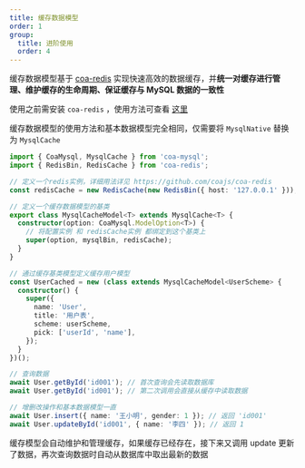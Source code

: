 ```yaml
---
title: 缓存数据模型
order: 1
group:
  title: 进阶使用
  order: 4
---
```


缓存数据模型基于 [coa-redis](https://www.npmjs.com/package/coa-redis) 实现快速高效的数据缓存，并**统一对缓存进行管理、维护缓存的生命周期、保证缓存与 MySQL 数据的一致性**

使用之前需安装 `coa-redis` ，使用方法可查看 [这里](/docs/cache)

缓存数据模型的使用方法和基本数据模型完全相同，仅需要将 `MysqlNative` 替换为 `MysqlCache`

```typescript
import { CoaMysql, MysqlCache } from 'coa-mysql';
import { RedisBin, RedisCache } from 'coa-redis';

// 定义一个redis实例，详细用法详见 https://github.com/coajs/coa-redis
const redisCache = new RedisCache(new RedisBin({ host: '127.0.0.1' }));

// 定义一个缓存数据模型的基类
export class MysqlCacheModel<T> extends MysqlCache<T> {
  constructor(option: CoaMysql.ModelOption<T>) {
    // 将配置实例 和 redisCache实例 都绑定到这个基类上
    super(option, mysqlBin, redisCache);
  }
}

// 通过缓存基类模型定义缓存用户模型
const UserCached = new (class extends MysqlCacheModel<UserScheme> {
  constructor() {
    super({
      name: 'User',
      title: '用户表',
      scheme: userScheme,
      pick: ['userId', 'name'],
    });
  }
})();

// 查询数据
await User.getById('id001'); // 首次查询会先读取数据库
await User.getById('id001'); // 第二次调用会直接从缓存中读取数据

// 增删改操作和基本数据模型一直
await User.insert({ name: '王小明', gender: 1 }); // 返回 'id001'
await User.updateById('id001', { name: '李四' }); // 返回 1
```

缓存模型会自动维护和管理缓存，如果缓存已经存在，接下来又调用 update 更新了数据，再次查询数据时自动从数据库中取出最新的数据
